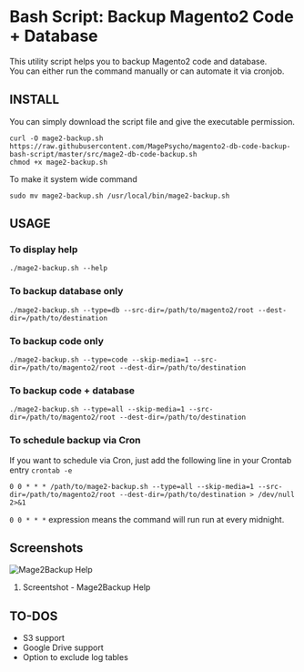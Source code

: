 # Bash Script: Backup Magento2 Code + Database

This utility script helps you to backup Magento2 code and database.   
You can either run the command manually or can automate it via cronjob.


## INSTALL
You can simply download the script file and give the executable permission.
```
curl -O mage2-backup.sh https://raw.githubusercontent.com/MagePsycho/magento2-db-code-backup-bash-script/master/src/mage2-db-code-backup.sh
chmod +x mage2-backup.sh
```

To make it system wide command
```
sudo mv mage2-backup.sh /usr/local/bin/mage2-backup.sh
```

## USAGE
### To display help
```
./mage2-backup.sh --help
```

### To backup database only
```
./mage2-backup.sh --type=db --src-dir=/path/to/magento2/root --dest-dir=/path/to/destination
```

### To backup code only
```
./mage2-backup.sh --type=code --skip-media=1 --src-dir=/path/to/magento2/root --dest-dir=/path/to/destination
```

### To backup code + database
```
./mage2-backup.sh --type=all --skip-media=1 --src-dir=/path/to/magento2/root --dest-dir=/path/to/destination
```

### To schedule backup via Cron
If you want to schedule via Cron, just add the following line in your Crontab entry `crontab -e`
```
0 0 * * * /path/to/mage2-backup.sh --type=all --skip-media=1 --src-dir=/path/to/magento2/root --dest-dir=/path/to/destination > /dev/null 2>&1
```
`0 0 * * *` expression means the command will run run at every midnight.

## Screenshots
![Mage2Backup Help](http://www.blog.magepsycho.com/wp-content/uploads/2015/12/magento2-custom-shipping.png "Mage2Backup Help")
1. Screentshot - Mage2Backup Help

## TO-DOS
 - S3 support
 - Google Drive support
 - Option to exclude log tables
